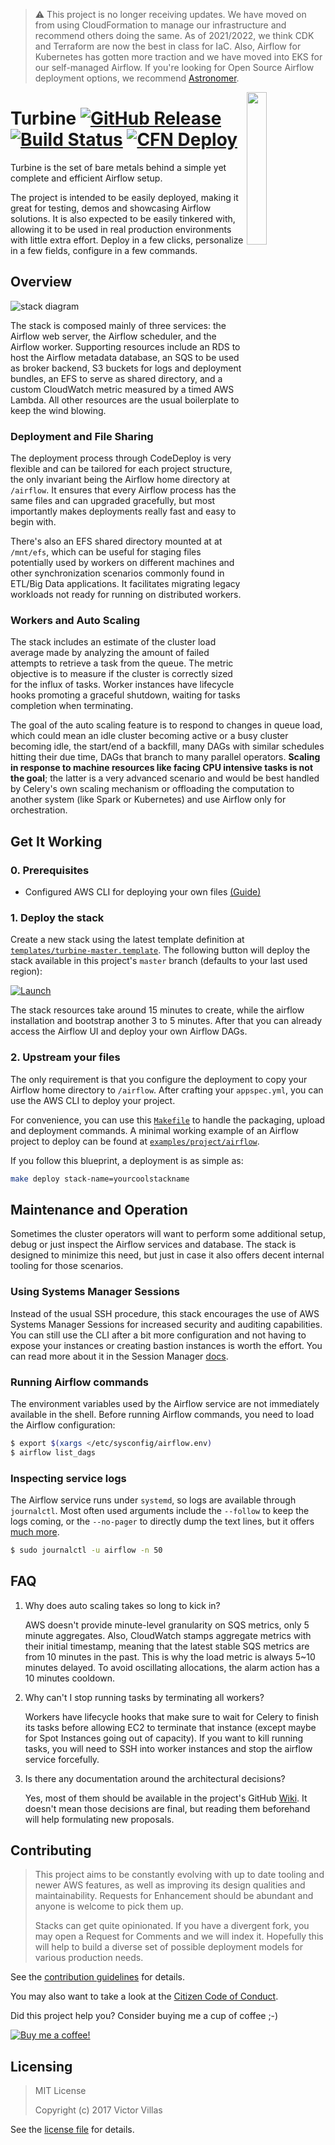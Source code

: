 > ⚠️ This project is no longer receiving updates. We have moved on from using CloudFormation to manage our infrastructure and recommend others doing the same. As of 2021/2022, we think CDK and Terraform are now the best in class for IaC. Also, Airflow for Kubernetes has gotten more traction and we have moved into EKS for our self-managed Airflow. If you're looking for Open Source Airflow deployment options, we recommend [Astronomer](https://www.astronomer.io/).

<img src=".github/img/logo.png" align="right" width="25%" />

# Turbine [![GitHub Release](https://img.shields.io/github/release/villasv/aws-airflow-stack.svg?style=flat-square&logo=github)](https://github.com/villasv/aws-airflow-stack/releases/latest) [![Build Status](https://img.shields.io/github/workflow/status/villasv/aws-airflow-stack/Stack%20Release%20Pipeline?style=flat-square&logo=github&logoColor=white&label=build)](https://github.com/villasv/aws-airflow-stack/actions?query=workflow%3A%22Stack+Release+Pipeline%22+branch%3Amaster) [![CFN Deploy](https://img.shields.io/badge/CFN-deploy-green.svg?style=flat-square&logo=amazon-aws)](#get-it-working)

Turbine is the set of bare metals behind a simple yet complete and efficient
Airflow setup.

The project is intended to be easily deployed, making it great for testing,
demos and showcasing Airflow solutions. It is also expected to be easily
tinkered with, allowing it to be used in real production environments with
little extra effort. Deploy in a few clicks, personalize in a few fields,
configure in a few commands.

## Overview

![stack diagram](/.github/img/stack-diagram.png)

The stack is composed mainly of three services: the Airflow web server, the
Airflow scheduler, and the Airflow worker. Supporting resources include an RDS
to host the Airflow metadata database, an SQS to be used as broker backend, S3
buckets for logs and deployment bundles, an EFS to serve as shared directory,
and a custom CloudWatch metric measured by a timed AWS Lambda. All other
resources are the usual boilerplate to keep the wind blowing.

### Deployment and File Sharing

The deployment process through CodeDeploy is very flexible and can be tailored
for each project structure, the only invariant being the Airflow home directory
at `/airflow`. It ensures that every Airflow process has the same files and can
upgraded gracefully, but most importantly makes deployments really fast and easy
to begin with.

There's also an EFS shared directory mounted at at `/mnt/efs`, which can be
useful for staging files potentially used by workers on different machines and
other synchronization scenarios commonly found in ETL/Big Data applications. It
facilitates migrating legacy workloads not ready for running on distributed
workers.

### Workers and Auto Scaling

The stack includes an estimate of the cluster load average made by analyzing the
amount of failed attempts to retrieve a task from the queue. The metric
objective is to measure if the cluster is correctly sized for the influx of
tasks. Worker instances have lifecycle hooks promoting a graceful shutdown,
waiting for tasks completion when terminating.

The goal of the auto scaling feature is to respond to changes in queue load,
which could mean an idle cluster becoming active or a busy cluster becoming
idle, the start/end of a backfill, many DAGs with similar schedules hitting
their due time, DAGs that branch to many parallel operators. **Scaling in
response to machine resources like facing CPU intensive tasks is not the goal**;
the latter is a very advanced scenario and would be best handled by Celery's own
scaling mechanism or offloading the computation to another system (like Spark or
Kubernetes) and use Airflow only for orchestration.

## Get It Working

### 0. Prerequisites

- Configured AWS CLI for deploying your own files
  [(Guide)](https://docs.aws.amazon.com/cli/latest/userguide/cli-chap-configure.html)

### 1. Deploy the stack

Create a new stack using the latest template definition at
[`templates/turbine-master.template`](/templates/turbine-master.template). The
following button will deploy the stack available in this project's `master`
branch (defaults to your last used region):

[![Launch](https://docs.aws.amazon.com/AWSCloudFormation/latest/UserGuide/images/cloudformation-launch-stack-button.png)](https://console.aws.amazon.com/cloudformation/home#/stacks/new?templateURL=https://turbine-quickstart.s3.amazonaws.com/quickstart-turbine-airflow/templates/turbine-master.template)

The stack resources take around 15 minutes to create, while the airflow
installation and bootstrap another 3 to 5 minutes. After that you can already
access the Airflow UI and deploy your own Airflow DAGs.

### 2. Upstream your files

The only requirement is that you configure the deployment to copy your Airflow
home directory to `/airflow`. After crafting your `appspec.yml`, you can use the
AWS CLI to deploy your project.

For convenience, you can use this [`Makefile`](/examples/project/Makefile) to
handle the packaging, upload and deployment commands. A minimal working example
of an Airflow project to deploy can be found at
[`examples/project/airflow`](/examples/project/airflow).

If you follow this blueprint, a deployment is as simple as:

```bash
make deploy stack-name=yourcoolstackname
```

## Maintenance and Operation

Sometimes the cluster operators will want to perform some additional setup,
debug or just inspect the Airflow services and database. The stack is designed
to minimize this need, but just in case it also offers decent internal tooling
for those scenarios.

### Using Systems Manager Sessions

Instead of the usual SSH procedure, this stack encourages the use of AWS Systems
Manager Sessions for increased security and auditing capabilities. You can still
use the CLI after a bit more configuration and not having to expose your
instances or creating bastion instances is worth the effort. You can read more
about it in the Session Manager
[docs](https://docs.aws.amazon.com/systems-manager/latest/userguide/session-manager.html).

### Running Airflow commands

The environment variables used by the Airflow service are not immediately
available in the shell. Before running Airflow commands, you need to load the
Airflow configuration:

```bash
$ export $(xargs </etc/sysconfig/airflow.env)
$ airflow list_dags
```

### Inspecting service logs

The Airflow service runs under `systemd`, so logs are available through
`journalctl`. Most often used arguments include the `--follow` to keep the logs
coming, or the `--no-pager` to directly dump the text lines, but it offers [much
more](https://www.freedesktop.org/software/systemd/man/journalctl.html).

```bash
$ sudo journalctl -u airflow -n 50
```


## FAQ

1. Why does auto scaling takes so long to kick in?

    AWS doesn't provide minute-level granularity on SQS metrics, only 5 minute
    aggregates. Also, CloudWatch stamps aggregate metrics with their initial
    timestamp, meaning that the latest stable SQS metrics are from 10 minutes in
    the past. This is why the load metric is always 5~10 minutes delayed. To
    avoid oscillating allocations, the alarm action has a 10 minutes cooldown.

2. Why can't I stop running tasks by terminating all workers?

    Workers have lifecycle hooks that make sure to wait for Celery to finish its
    tasks before allowing EC2 to terminate that instance (except maybe for Spot
    Instances going out of capacity). If you want to kill running tasks, you
    will need to SSH into worker instances and stop the airflow service
    forcefully.

3. Is there any documentation around the architectural decisions?

    Yes, most of them should be available in the project's GitHub
    [Wiki](https://github.com/villasv/aws-airflow-stack/wiki). It doesn't mean
    those decisions are final, but reading them beforehand will help formulating
    new proposals.

## Contributing

>This project aims to be constantly evolving with up to date tooling and newer
>AWS features, as well as improving its design qualities and maintainability.
>Requests for Enhancement should be abundant and anyone is welcome to pick them
>up.
>
>Stacks can get quite opinionated. If you have a divergent fork, you may open a
>Request for Comments and we will index it. Hopefully this will help to build a
>diverse set of possible deployment models for various production needs.

See the [contribution guidelines](/CONTRIBUTING.md) for details.

You may also want to take a look at the [Citizen Code of
Conduct](/CODE_OF_CONDUCT.md).

Did this project help you? Consider buying me a cup of coffee ;-)

[![Buy me a coffee!](https://www.buymeacoffee.com/assets/img/custom_images/white_img.png)](https://www.buymeacoffee.com/villasv)

## Licensing

> MIT License
>
> Copyright (c) 2017 Victor Villas

See the [license file](/LICENSE) for details.
